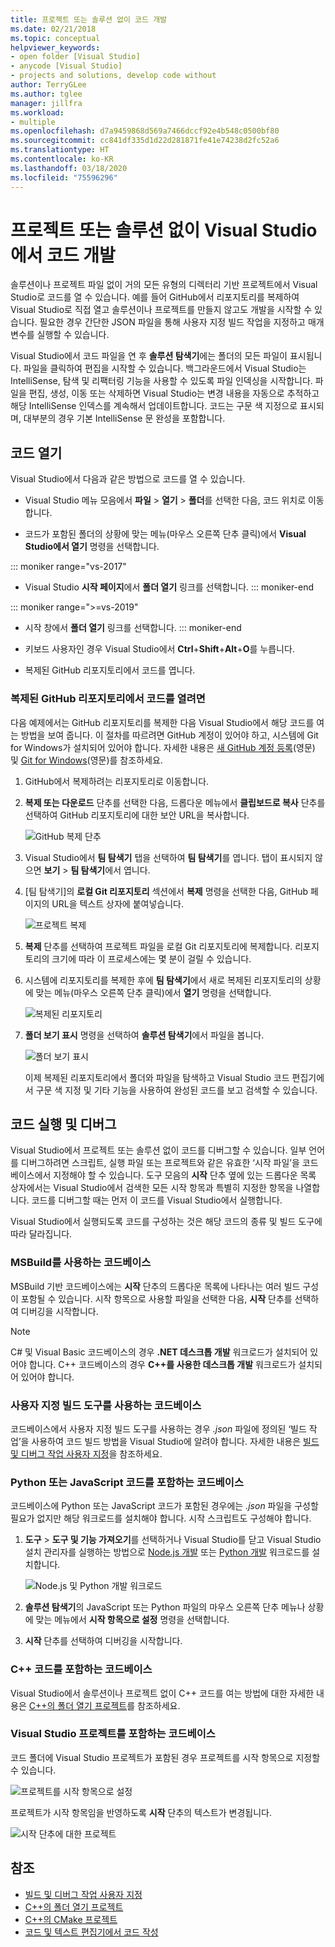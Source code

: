 ```yaml
---
title: 프로젝트 또는 솔루션 없이 코드 개발
ms.date: 02/21/2018
ms.topic: conceptual
helpviewer_keywords:
- open folder [Visual Studio]
- anycode [Visual Studio]
- projects and solutions, develop code without
author: TerryGLee
ms.author: tglee
manager: jillfra
ms.workload:
- multiple
ms.openlocfilehash: d7a9459868d569a7466dccf92e4b548c0500bf80
ms.sourcegitcommit: cc841df335d1d22d281871fe41e74238d2fc52a6
ms.translationtype: HT
ms.contentlocale: ko-KR
ms.lasthandoff: 03/18/2020
ms.locfileid: "75596296"
---
```

# <a name="develop-code-in-visual-studio-without-projects-or-solutions"></a>프로젝트 또는 솔루션 없이 Visual Studio에서 코드 개발

솔루션이나 프로젝트 파일 없이 거의 모든 유형의 디렉터리 기반 프로젝트에서 Visual Studio로 코드를 열 수 있습니다. 예를 들어 GitHub에서 리포지토리를 복제하여 Visual Studio로 직접 열고 솔루션이나 프로젝트를 만들지 않고도 개발을 시작할 수 있습니다. 필요한 경우 간단한 JSON 파일을 통해 사용자 지정 빌드 작업을 지정하고 매개 변수를 실행할 수 있습니다.

Visual Studio에서 코드 파일을 연 후 **솔루션 탐색기**에는 폴더의 모든 파일이 표시됩니다. 파일을 클릭하여 편집을 시작할 수 있습니다. 백그라운드에서 Visual Studio는 IntelliSense, 탐색 및 리팩터링 기능을 사용할 수 있도록 파일 인덱싱을 시작합니다. 파일을 편집, 생성, 이동 또는 삭제하면 Visual Studio는 변경 내용을 자동으로 추적하고 해당 IntelliSense 인덱스를 계속해서 업데이트합니다. 코드는 구문 색 지정으로 표시되며, 대부분의 경우 기본 IntelliSense 문 완성을 포함합니다.

## <a name="open-any-code"></a>코드 열기

Visual Studio에서 다음과 같은 방법으로 코드를 열 수 있습니다.

- Visual Studio 메뉴 모음에서 **파일** > **열기** > **폴더**를 선택한 다음, 코드 위치로 이동합니다.

- 코드가 포함된 폴더의 상황에 맞는 메뉴(마우스 오른쪽 단추 클릭)에서 **Visual Studio에서 열기** 명령을 선택합니다.

::: moniker range="vs-2017"
- Visual Studio **시작 페이지**에서 **폴더 열기** 링크를 선택합니다.
::: moniker-end

::: moniker range=">=vs-2019"
- 시작 창에서 **폴더 열기** 링크를 선택합니다.
::: moniker-end

- 키보드 사용자인 경우 Visual Studio에서 **Ctrl**+**Shift**+**Alt**+**O**를 누릅니다.

- 복제된 GitHub 리포지토리에서 코드를 엽니다.

### <a name="to-open-code-from-a-cloned-github-repo"></a>복제된 GitHub 리포지토리에서 코드를 열려면

다음 예제에서는 GitHub 리포지토리를 복제한 다음 Visual Studio에서 해당 코드를 여는 방법을 보여 줍니다. 이 절차를 따르려면 GitHub 계정이 있어야 하고, 시스템에 Git for Windows가 설치되어 있어야 합니다. 자세한 내용은 [새 GitHub 계정 등록](https://help.github.com/articles/signing-up-for-a-new-github-account/)(영문) 및 [Git for Windows](https://git-for-windows.github.io/)(영문)를 참조하세요.

1. GitHub에서 복제하려는 리포지토리로 이동합니다.

1. **복제 또는 다운로드** 단추를 선택한 다음, 드롭다운 메뉴에서 **클립보드로 복사** 단추를 선택하여 GitHub 리포지토리에 대한 보안 URL을 복사합니다.

   ![GitHub 복제 단추](./media/VSIDE_Code_Clone.png)

1. Visual Studio에서 **팀 탐색기** 탭을 선택하여 **팀 탐색기**를 엽니다. 탭이 표시되지 않으면 **보기** > **팀 탐색기**에서 엽니다.

1. [팀 탐색기]의 **로컬 Git 리포지토리** 섹션에서 **복제** 명령을 선택한 다음, GitHub 페이지의 URL을 텍스트 상자에 붙여넣습니다.

   ![프로젝트 복제](./media/VSIDE_Code_Clone2.png)

1. **복제** 단추를 선택하여 프로젝트 파일을 로컬 Git 리포지토리에 복제합니다. 리포지토리의 크기에 따라 이 프로세스에는 몇 분이 걸릴 수 있습니다.

1. 시스템에 리포지토리를 복제한 후에 **팀 탐색기**에서 새로 복제된 리포지토리의 상황에 맞는 메뉴(마우스 오른쪽 단추 클릭)에서 **열기** 명령을 선택합니다.

   ![복제된 리포지토리](./media/VSIDE_Code_Clone3.png)

1. **폴더 보기 표시** 명령을 선택하여 **솔루션 탐색기**에서 파일을 봅니다.

   ![폴더 보기 표시](./media/VSIDE_Code_Clone3_show.png)

   이제 복제된 리포지토리에서 폴더와 파일을 탐색하고 Visual Studio 코드 편집기에서 구문 색 지정 및 기타 기능을 사용하여 완성된 코드를 보고 검색할 수 있습니다.

## <a name="run-and-debug-your-code"></a>코드 실행 및 디버그

Visual Studio에서 프로젝트 또는 솔루션 없이 코드를 디버그할 수 있습니다. 일부 언어를 디버그하려면 스크립트, 실행 파일 또는 프로젝트와 같은 유효한 ‘시작 파일’을 코드베이스에서 지정해야 할 수 있습니다.  도구 모음의 **시작** 단추 옆에 있는 드롭다운 목록 상자에서는 Visual Studio에서 검색한 모든 시작 항목과 특별히 지정한 항목을 나열합니다. 코드를 디버그할 때는 먼저 이 코드를 Visual Studio에서 실행합니다.

Visual Studio에서 실행되도록 코드를 구성하는 것은 해당 코드의 종류 및 빌드 도구에 따라 달라집니다.

### <a name="codebases-that-use-msbuild"></a>MSBuild를 사용하는 코드베이스

MSBuild 기반 코드베이스에는 **시작** 단추의 드롭다운 목록에 나타나는 여러 빌드 구성이 포함될 수 있습니다. 시작 항목으로 사용할 파일을 선택한 다음, **시작** 단추를 선택하여 디버깅을 시작합니다.

> [!NOTE]
> C# 및 Visual Basic 코드베이스의 경우 **.NET 데스크톱 개발** 워크로드가 설치되어 있어야 합니다. C++ 코드베이스의 경우 **C++를 사용한 데스크톱 개발** 워크로드가 설치되어 있어야 합니다.

### <a name="codebases-that-use-custom-build-tools"></a>사용자 지정 빌드 도구를 사용하는 코드베이스

코드베이스에서 사용자 지정 빌드 도구를 사용하는 경우 *.json* 파일에 정의된 ‘빌드 작업’을 사용하여 코드 빌드 방법을 Visual Studio에 알려야 합니다.  자세한 내용은 [빌드 및 디버그 작업 사용자 지정](../ide/customize-build-and-debug-tasks-in-visual-studio.md)을 참조하세요.

### <a name="codebases-that-contain-python-or-javascript-code"></a>Python 또는 JavaScript 코드를 포함하는 코드베이스

코드베이스에 Python 또는 JavaScript 코드가 포함된 경우에는 *.json* 파일을 구성할 필요가 없지만 해당 워크로드를 설치해야 합니다. 시작 스크립트도 구성해야 합니다.

1. **도구** > **도구 및 기능 가져오기**를 선택하거나 Visual Studio를 닫고 Visual Studio 설치 관리자를 실행하는 방법으로 [Node.js 개발](https://visualstudio.microsoft.com/vs/node-js/) 또는 [Python 개발](https://visualstudio.microsoft.com/vs/python/) 워크로드를 설치합니다.

   ![Node.js 및 Python 개발 워크로드](media/python_nodejs_workloads.png)

1. **솔루션 탐색기**의 JavaScript 또는 Python 파일의 마우스 오른쪽 단추 메뉴나 상황에 맞는 메뉴에서 **시작 항목으로 설정** 명령을 선택합니다.

1. **시작** 단추를 선택하여 디버깅을 시작합니다.

### <a name="codebases-that-contain-c-code"></a>C++ 코드를 포함하는 코드베이스

Visual Studio에서 솔루션이나 프로젝트 없이 C++ 코드를 여는 방법에 대한 자세한 내용은 [C++의 폴더 열기 프로젝트](/cpp/build/open-folder-projects-cpp)를 참조하세요.

### <a name="codebases-that-contain-a-visual-studio-project"></a>Visual Studio 프로젝트를 포함하는 코드베이스

코드 폴더에 Visual Studio 프로젝트가 포함된 경우 프로젝트를 시작 항목으로 지정할 수 있습니다.

![프로젝트를 시작 항목으로 설정](media/customize-set-project-as-startup-item.png)

프로젝트가 시작 항목임을 반영하도록 **시작** 단추의 텍스트가 변경됩니다.

![시작 단추에 대한 프로젝트](media/customize-start-button-project.png)

## <a name="see-also"></a>참조

- [빌드 및 디버그 작업 사용자 지정](../ide/customize-build-and-debug-tasks-in-visual-studio.md)
- [C++의 폴더 열기 프로젝트](/cpp/build/open-folder-projects-cpp)
- [C++의 CMake 프로젝트](/cpp/build/cmake-projects-in-visual-studio)
- [코드 및 텍스트 편집기에서 코드 작성](../ide/writing-code-in-the-code-and-text-editor.md)

